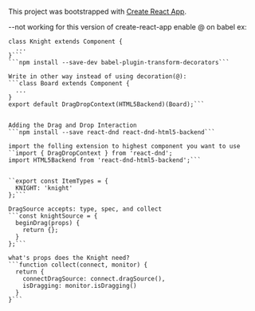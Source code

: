 This project was bootstrapped with [Create React App](https://github.com/facebookincubator/create-react-app).


--not working for this version of create-react-app
enable @ on babel
ex:
```@DragSource(ItemTypes.KNIGHT, knightSource, collect)
class Knight extends Component {
  ...
}```
```npm install --save-dev babel-plugin-transform-decorators```

Write in other way instead of using decoration(@):
```class Board extends Component {
  ...
}
export default DragDropContext(HTML5Backend)(Board);```


Adding the Drag and Drop Interaction 
```npm install --save react-dnd react-dnd-html5-backend```

import the folling extension to highest component you want to use
``import { DragDropContext } from 'react-dnd';
import HTML5Backend from 'react-dnd-html5-backend';```


``export const ItemTypes = {
  KNIGHT: 'knight'
};```

DragSource accepts: type, spec, and collect
```const knightSource = {
  beginDrag(props) {
    return {};
  }
};```

what's props does the Knight need?
```function collect(connect, monitor) {
  return {
    connectDragSource: connect.dragSource(),
    isDragging: monitor.isDragging()
  }
}```